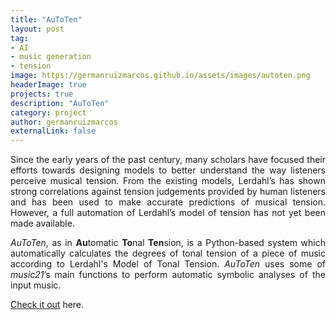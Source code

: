 ```yaml
---
title: "AuToTen"
layout: post
tag:
- AI
- music generation
- tension
image: https://germanruizmarcos.github.io/assets/images/autoten.png
headerImage: true
projects: true
description: "AuToTen"
category: project
author: germanruizmarcos
externalLink: false
---
```


<p style='text-align: justify;'>Since the early years of the past century, many scholars have focused their efforts towards designing models to better understand the way listeners perceive musical tension. From the existing models, Lerdahl’s has shown strong correlations against tension judgements provided by human listeners and has been used to make accurate predictions of musical tension. However, a full automation of Lerdahl’s model of tension has not yet been made available.</p> 

<p style='text-align: justify;'><em>AuToTen</em>, as in <b>Au</b>tomatic <b>To</b>nal <b>Ten</b>sion, is a Python-based system which automatically calculates the degrees of tonal tension of a piece of music according to Lerdahl's Model of Tonal Tension. <em>AuToTen</em> uses some of <em>music21</em>’s main functions to perform automatic symbolic analyses of the input music.</p> 


[Check it out](https://doi.org/10.21954/ou.rd.13128827.v3) here.
